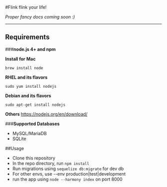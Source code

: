 #Flink
flink your life!

*Proper fancy docs coming soon :)*

-------------------------------------------

## Requirements
###**node.js 4+ and npm**

**Install for**
**Mac**
```
brew install node
```
**RHEL and its flavors**
```
sudo yum install nodejs
```
**Debian and its flavors**
```
sudo apt-get install nodejs
```
**Others**
https://nodejs.org/en/download/

###**Supported Databases**
- MySQL/MariaDB
- SQLite

##Usage

- Clone this repository
- In the repo directory, run ``` npm install ```
- Run migrations using ``` sequelize db:migrate ``` for dev db
- For other envs, use --env production|test|development
- run the app using ``` node --harmony index ``` on port 8000
